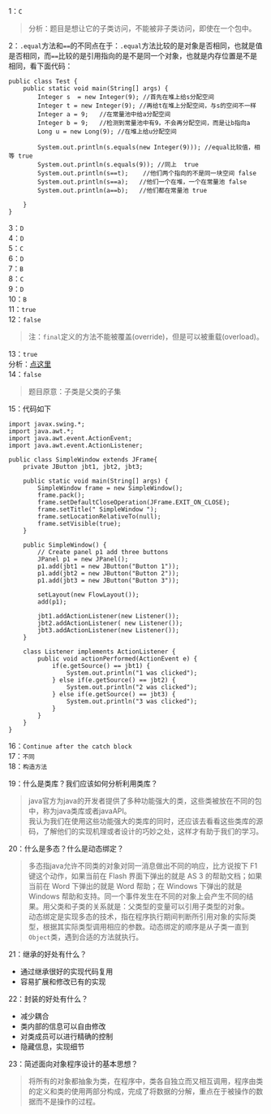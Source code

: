 1：`C` 
> 分析：题目是想让它的子类访问，不能被非子类访问，即使在一个包中。

2：`.equal`方法和`==`的不同点在于：`.equal`方法比较的是对象是否相同，也就是值是否相同，而`==`比较的是引用指向的是不是同一个对象，也就是内存位置是不是相同，看下面代码： 
```
public class Test {
    public static void main(String[] args) {
        Integer s  = new Integer(9); //首先在堆上给s分配空间
        Integer t = new Integer(9); //再给t在堆上分配空间，与s的空间不一样
        Integer a = 9;   //在常量池中给a分配空间
        Integer b = 9;   //检测到常量池中有9，不会再分配空间，而是让b指向a
        Long u = new Long(9); //在堆上给u分配空间

        System.out.println(s.equals(new Integer(9))); //equal比较值，相等 true
        System.out.println(s.equals(9)); //同上  true
        System.out.println(s==t);    //他们两个指向的不是同一块空间 false
        System.out.println(s==a);   //他们一个在堆，一个在常量池 false
        System.out.println(a==b);   //他们都在常量池 true

    }
}
```
3：`D`  
4：`D`  
5：`C`  
6：`D`   
7：`B`  
8：`C`  
9：`D`  
10：`B`  
11：`true`  
12：`false` 
>注：`final`定义的方法不能被覆盖(override)，但是可以被重载(overload)。    

13：`true`  
分析：[点这里](http://182.254.246.154/?p=31)  
14：`false` 
> 题目原意：子类是父类的子集  


15：代码如下
```
import javax.swing.*;
import java.awt.*;
import java.awt.event.ActionEvent;
import java.awt.event.ActionListener;

public class SimpleWindow extends JFrame{
    private JButton jbt1, jbt2, jbt3;

    public static void main(String[] args) {
        SimpleWindow frame = new SimpleWindow();
        frame.pack();
        frame.setDefaultCloseOperation(JFrame.EXIT_ON_CLOSE);
        frame.setTitle(" SimpleWindow ");
        frame.setLocationRelativeTo(null);
        frame.setVisible(true);
    }

    public SimpleWindow() {
        // Create panel p1 add three buttons
        JPanel p1 = new JPanel();
        p1.add(jbt1 = new JButton("Button 1"));
        p1.add(jbt2 = new JButton("Button 2"));
        p1.add(jbt3 = new JButton("Button 3"));

        setLayout(new FlowLayout());
        add(p1);

        jbt1.addActionListener(new Listener());
        jbt2.addActionListener( new Listener());
        jbt3.addActionListener(new Listener());
    }

    class Listener implements ActionListener {
        public void actionPerformed(ActionEvent e) {
            if(e.getSource() == jbt1) {
                System.out.println("1 was clicked");
            } else if(e.getSource() == jbt2) {
                System.out.println("2 was clicked");
            } else if(e.getSource() == jbt3) {
                System.out.println("3 was clicked");
            }
        }
    }
}
```  
16：`Continue after the catch block  `  
17：`不同`  
18：`构造方法`

19：什么是类库？我们应该如何分析利用类库？
> java官方为java的开发者提供了多种功能强大的类，这些类被放在不同的包中，称为java类库或者javaAPI。  
我认为我们在使用这些功能强大的类库的同时，还应该去看看这些类库的源码，了解他们的实现机理或者设计的巧妙之处，这样才有助于我们的学习。  


20：什么是多态？什么是动态绑定？
> 多态指java允许不同类的对象对同一消息做出不同的响应，比方说按下 F1 键这个动作，如果当前在 Flash 界面下弹出的就是 AS 3 的帮助文档；如果当前在 Word 下弹出的就是 Word 帮助；在 Windows 下弹出的就是 Windows 帮助和支持。同一个事件发生在不同的对象上会产生不同的结果。用父类和子类的关系就是：父类型的变量可以引用子类型的对象。  
动态绑定是实现多态的技术，指在程序执行期间判断所引用对象的实际类型，根据其实际类型调用相应的参数。动态绑定的顺序是从子类一直到`Object`类，遇到合适的方法就执行。 

21：继承的好处有什么？ 
- 通过继承很好的实现代码复用  
- 容易扩展和修改已有的实现 

22：封装的好处有什么？
- 减少耦合
- 类内部的信息可以自由修改
- 对类成员可以进行精确的控制
- 隐藏信息，实现细节  

23：简述面向对象程序设计的基本思想？
>  将所有的对象都抽象为类，在程序中，类各自独立而又相互调用，程序由类的定义和类的使用两部分构成，完成了将数据的分解，重点在于被操作的数据而不是操作的过程。